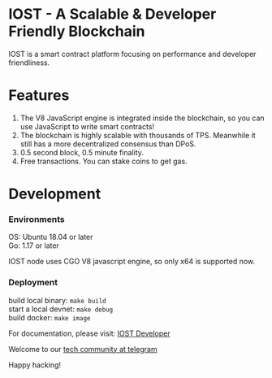 # IOST - A Scalable & Developer Friendly Blockchain 

IOST is a smart contract platform focusing on performance and developer friendliness. 

# Features

1. The V8 JavaScript engine is integrated inside the blockchain, so you can use JavaScript to write smart contracts!
2. The blockchain is highly scalable with thousands of TPS. Meanwhile it still has a more decentralized consensus than DPoS.
3. 0.5 second block, 0.5 minute finality.
4. Free transactions. You can stake coins to get gas.

# Development

### Environments

OS: Ubuntu 18.04 or later  
Go: 1.17 or later

IOST node uses CGO V8 javascript engine, so only x64 is supported now.

### Deployment

build local binary: `make build`  
start a local devnet: `make debug`     
build docker: `make image`  


For documentation, please visit: [IOST Developer](https://developers.iost.io)

Welcome to our [tech community at telegram](https://t.me/iostdev)

Happy hacking!


